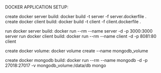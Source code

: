 DOCKER APPLICATION SETUP:

create docker server build: docker build -t server -f server.dockerfile .
create docker client build: docker build -t client -f client.dockerfile .

run docker server build: docker run --rm --name server -d -p 3000:3000 server
run docker client build: docker run --rm --name client -d -p 8081:80 client

create docker volume: docker volume create --name mongodb_volume

create docker mongodb build: docker run --rm --name mongodb -d -p 27018:27017 -v mongodb_volume:/data/db mongo